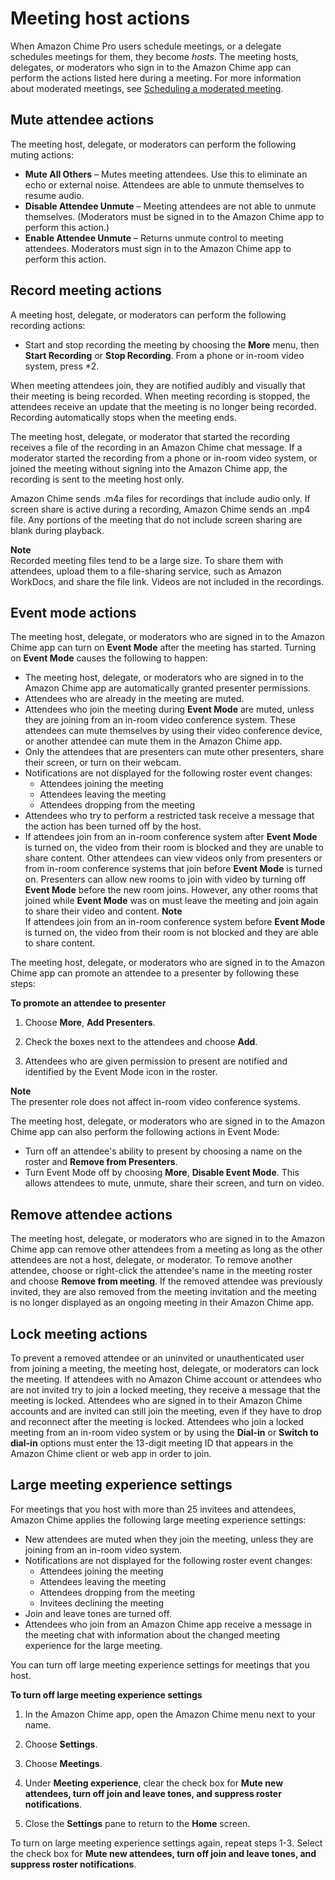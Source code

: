 # Meeting host actions<a name="chime-organizer-call-controls"></a>

When Amazon Chime Pro users schedule meetings, or a delegate schedules meetings for them, they become *hosts*\. The meeting hosts, delegates, or moderators who sign in to the Amazon Chime app can perform the actions listed here during a meeting\. For more information about moderated meetings, see [Scheduling a moderated meeting](moderate-meeting.md)\.

## Mute attendee actions<a name="mute-actions"></a>

The meeting host, delegate, or moderators can perform the following muting actions:
+ **Mute All Others** – Mutes meeting attendees\. Use this to eliminate an echo or external noise\. Attendees are able to unmute themselves to resume audio\.
+ **Disable Attendee Unmute** – Meeting attendees are not able to unmute themselves\. \(Moderators must be signed in to the Amazon Chime app to perform this action\.\)
+ **Enable Attendee Unmute** – Returns unmute control to meeting attendees\. Moderators must sign in to the Amazon Chime app to perform this action\.

## Record meeting actions<a name="record-actions"></a>

A meeting host, delegate, or moderators can perform the following recording actions:
+ Start and stop recording the meeting by choosing the **More** menu, then **Start Recording** or **Stop Recording**\. From a phone or in\-room video system, press \*2\.

When meeting attendees join, they are notified audibly and visually that their meeting is being recorded\. When meeting recording is stopped, the attendees receive an update that the meeting is no longer being recorded\. Recording automatically stops when the meeting ends\.

The meeting host, delegate, or moderator that started the recording receives a file of the recording in an Amazon Chime chat message\. If a moderator started the recording from a phone or in\-room video system, or joined the meeting without signing into the Amazon Chime app, the recording is sent to the meeting host only\.

Amazon Chime sends \.m4a files for recordings that include audio only\. If screen share is active during a recording, Amazon Chime sends an \.mp4 file\. Any portions of the meeting that do not include screen sharing are blank during playback\.

**Note**  
Recorded meeting files tend to be a large size\. To share them with attendees, upload them to a file\-sharing service, such as Amazon WorkDocs, and share the file link\. Videos are not included in the recordings\.

## Event mode actions<a name="event-actions"></a>

The meeting host, delegate, or moderators who are signed in to the Amazon Chime app can turn on **Event Mode** after the meeting has started\. Turning on **Event Mode** causes the following to happen:
+ The meeting host, delegate, or moderators who are signed in to the Amazon Chime app are automatically granted presenter permissions\.
+ Attendees who are already in the meeting are muted\.
+ Attendees who join the meeting during **Event Mode** are muted, unless they are joining from an in\-room video conference system\. These attendees can mute themselves by using their video conference device, or another attendee can mute them in the Amazon Chime app\.
+ Only the attendees that are presenters can mute other presenters, share their screen, or turn on their webcam\.
+ Notifications are not displayed for the following roster event changes:
  + Attendees joining the meeting
  + Attendees leaving the meeting
  + Attendees dropping from the meeting
+ Attendees who try to perform a restricted task receive a message that the action has been turned off by the host\.
+ If attendees join from an in\-room conference system after **Event Mode** is turned on, the video from their room is blocked and they are unable to share content\. Other attendees can view videos only from presenters or from in\-room conference systems that join before **Event Mode** is turned on\. Presenters can allow new rooms to join with video by turning off **Event Mode** before the new room joins\. However, any other rooms that joined while **Event Mode** was on must leave the meeting and join again to share their video and content\.
**Note**  
If attendees join from an in\-room conference system before **Event Mode** is turned on, the video from their room is not blocked and they are able to share content\.

The meeting host, delegate, or moderators who are signed in to the Amazon Chime app can promote an attendee to a presenter by following these steps:

**To promote an attendee to presenter**

1. Choose **More**, **Add Presenters**\.

1. Check the boxes next to the attendees and choose **Add**\.

1. Attendees who are given permission to present are notified and identified by the Event Mode icon in the roster\.

**Note**  
The presenter role does not affect in\-room video conference systems\.

The meeting host, delegate, or moderators who are signed in to the Amazon Chime app can also perform the following actions in Event Mode:
+ Turn off an attendee's ability to present by choosing a name on the roster and **Remove from Presenters**\.
+ Turn Event Mode off by choosing **More**, **Disable Event Mode**\. This allows attendees to mute, unmute, share their screen, and turn on video\.

## Remove attendee actions<a name="remove-actions"></a>

The meeting host, delegate, or moderators who are signed in to the Amazon Chime app can remove other attendees from a meeting as long as the other attendees are not a host, delegate, or moderator\. To remove another attendee, choose or right\-click the attendee's name in the meeting roster and choose **Remove from meeting**\. If the removed attendee was previously invited, they are also removed from the meeting invitation and the meeting is no longer displayed as an ongoing meeting in their Amazon Chime app\.

## Lock meeting actions<a name="lock-actions"></a>

To prevent a removed attendee or an uninvited or unauthenticated user from joining a meeting, the meeting host, delegate, or moderators can lock the meeting\. If attendees with no Amazon Chime account or attendees who are not invited try to join a locked meeting, they receive a message that the meeting is locked\. Attendees who are signed in to their Amazon Chime accounts and are invited can still join the meeting, even if they have to drop and reconnect after the meeting is locked\. Attendees who join a locked meeting from an in\-room video system or by using the **Dial\-in** or **Switch to dial\-in** options must enter the 13\-digit meeting ID that appears in the Amazon Chime client or web app in order to join\.

## Large meeting experience settings<a name="large-meeting-settings"></a>

For meetings that you host with more than 25 invitees and attendees, Amazon Chime applies the following large meeting experience settings:
+ New attendees are muted when they join the meeting, unless they are joining from an in\-room video system\.
+ Notifications are not displayed for the following roster event changes:
  + Attendees joining the meeting
  + Attendees leaving the meeting
  + Attendees dropping from the meeting
  + Invitees declining the meeting
+ Join and leave tones are turned off\.
+ Attendees who join from an Amazon Chime app receive a message in the meeting chat with information about the changed meeting experience for the large meeting\.

You can turn off large meeting experience settings for meetings that you host\.

**To turn off large meeting experience settings**

1. In the Amazon Chime app, open the Amazon Chime menu next to your name\.

1. Choose **Settings**\.

1. Choose **Meetings**\.

1. Under **Meeting experience**, clear the check box for **Mute new attendees, turn off join and leave tones, and suppress roster notifications**\.

1. Close the **Settings** pane to return to the **Home** screen\.

To turn on large meeting experience settings again, repeat steps 1\-3\. Select the check box for **Mute new attendees, turn off join and leave tones, and suppress roster notifications**\.